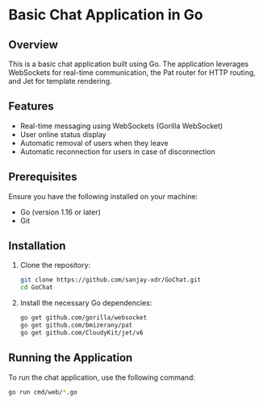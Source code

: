 # Basic Chat Application in Go

## Overview

This is a basic chat application built using Go. The application leverages WebSockets for real-time communication, the Pat router for HTTP routing, and Jet for template rendering.

## Features

- Real-time messaging using WebSockets (Gorilla WebSocket)
- User online status display
- Automatic removal of users when they leave
- Automatic reconnection for users in case of disconnection

## Prerequisites

Ensure you have the following installed on your machine:

- Go (version 1.16 or later)
- Git

## Installation

1. Clone the repository:

    ```sh
    git clone https://github.com/sanjay-xdr/GoChat.git
    cd GoChat
    ```

2. Install the necessary Go dependencies:

    ```sh
    go get github.com/gorilla/websocket
    go get github.com/bmizerany/pat
    go get github.com/CloudyKit/jet/v6
    ```

## Running the Application

To run the chat application, use the following command:

```sh
go run cmd/web/*.go
